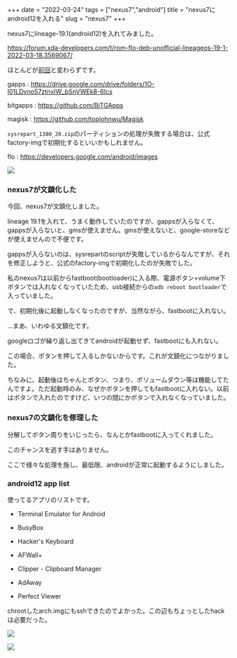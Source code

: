 +++
date = "2022-03-24"
tags = ["nexus7","android"]
title = "nexus7にandroid12を入れる"
slug = "nexus7"
+++

nexus7にlineage-19.1(android12)を入れてみました。

https://forum.xda-developers.com/t/rom-flo-deb-unofficial-lineageos-19-1-2022-03-18.3569067/

ほとんどが[前回](https://syui.ai/blog/post/2021/07/07/android/)と変わらずです。

gapps : https://drive.google.com/drive/folders/1O-I01LDvno57ztnxIW_bSnVWEk8-6Ics

bitgapps : https://github.com/BiTGApps

magisk : https://github.com/topjohnwu/Magisk

`sysrepart_1380_20.zip`のパーティションの処理が失敗する場合は、公式factory-imgで初期化するといいかもしれません。

flo : https://developers.google.com/android/images

![](https://files.mastodon.social/media_attachments/files/108/011/205/665/512/442/original/1437498dc8534263.png)

### nexus7が文鎮化した

今回、nexus7が文鎮化しました。

lineage 19.1を入れて、うまく動作していたのですが、gappsが入らなくて、gappsが入らないと、gmsが使えません。gmsが使えないと、google-storeなどが使えませんので不便です。

gappsが入らないのは、sysrepartのscriptが失敗しているからなんですが、それを修正しようと、公式のfactory-imgで初期化したのが失敗でした。

私のnexus7は以前からfastboot(bootloader)に入る際、電源ボタン+volume下ボタンでは入れなくなっていたため、usb接続からの`adb reboot bootloader`で入っていました。

で、初期化後に起動しなくなったのですが、当然ながら、fastbootに入れない。

...まあ、いわゆる文鎮化です。

googleロゴが繰り返し出てきてandroidが起動せず、fastbootにも入れない。

この場合、ボタンを押して入るしかないからです。これが文鎮化につながりました。

ちなみに、起動後はちゃんとボタン、つまり、ボリュームダウン等は機能してたんですよ。ただ起動時のみ、なぜかボタンを押してもfastbootに入れない。以前はボタンで入れたのですけど、いつの間にかボタンで入れなくなっていました。

### nexus7の文鎮化を修理した

分解してボタン周りをいじったら、なんとかfastbootに入ってくれました。

このチャンスを逃す手はありません。

ここで様々な処理を施し、最低限、androidが正常に起動するようにしました。

### android12 app list

使ってるアプリのリストです。

- Terminal Emulator for Android

- BusyBox

- Hacker's Keyboard

- AFWall+

- Clipper - Clipboard Manager

- AdAway

- Perfect Viewer

chrootしたarch.imgにもsshできたのでよかった。この辺もちょっとしたhackは必要だった。

![](https://files.mastodon.social/media_attachments/files/108/011/206/558/360/931/small/9d34e56d3a9a274d.png)

![](https://files.mastodon.social/media_attachments/files/108/011/207/561/914/072/small/05ff90505543c524.png)

